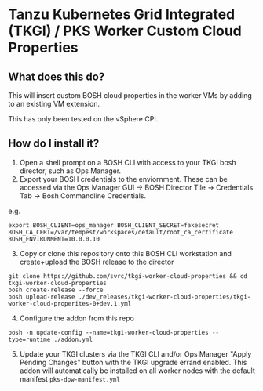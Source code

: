 # Tanzu Kubernetes Grid Integrated (TKGI) / PKS Worker Custom Cloud Properties

## What does this do?

This will insert custom BOSH cloud properties in the worker VMs by adding to an existing VM extension.

This has only been tested on the vSphere CPI.

## How do I install it?

1. Open a shell prompt on a BOSH CLI with access to your TKGI bosh director, such as Ops Manager.
2. Export your BOSH credentials to the enviornment.  These can be accessed via the Ops Manager GUI -> BOSH Director Tile -> Credentials Tab -> Bosh Commandline Credentials.    

e.g.
```
export BOSH_CLIENT=ops_manager BOSH_CLIENT_SECRET=fakesecret BOSH_CA_CERT=/var/tempest/workspaces/default/root_ca_certificate  BOSH_ENVIRONMENT=10.0.0.10
```
3. Copy or clone this repository onto this BOSH CLI workstation and create+upload the BOSH release to the director

```
git clone https://github.com/svrc/tkgi-worker-cloud-properties && cd tkgi-worker-cloud-properties
bosh create-release --force
bosh upload-release ./dev_releases/tkgi-worker-cloud-properties/tkgi-worker-cloud-properites-0+dev.1.yml 

```
4. Configure the addon from this repo
```
bosh -n update-config --name=tkgi-worker-cloud-properties --type=runtime ./addon.yml
```
5. Update your TKGI clusters via the TKGI CLI and/or Ops Manager "Apply Pending Changes" button with the TKGI upgrade errand enabled.  This addon will automatically be installed on all worker nodes with the default manifest `pks-dpw-manifest.yml`



